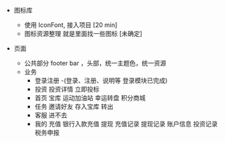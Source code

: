 - 图标库

  - 使用 IconFont, 接入项目 [20 min]
  - 图标资源整理 就是里面找一些图标 [未确定]

- 页面
  - 公共部分 footer bar ，头部，统一主题色，统一资源
  - 业务
    - 登录注册 -(登录、注册、说明等 登录模块已完成)
    - 投资 投资详情 立即投标
    - 首页 宝库 运动加油站 幸运转盘 积分商城
    - 任务 邀请好友 存入宝库 转出
    - 客服 进不去
    - 我的 充值 银行入款充值 提现 充值记录 提现记录 账户信息 投资记录 税务申报

